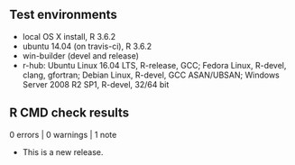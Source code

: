 ## Test environments
* local OS X install, R 3.6.2
* ubuntu 14.04 (on travis-ci), R 3.6.2
* win-builder (devel and release)
* r-hub: Ubuntu Linux 16.04 LTS, R-release, GCC; Fedora Linux, R-devel, clang, gfortran; Debian Linux, R-devel, GCC ASAN/UBSAN; Windows Server 2008 R2 SP1, R-devel, 32/64 bit

## R CMD check results

0 errors | 0 warnings | 1 note

* This is a new release.
